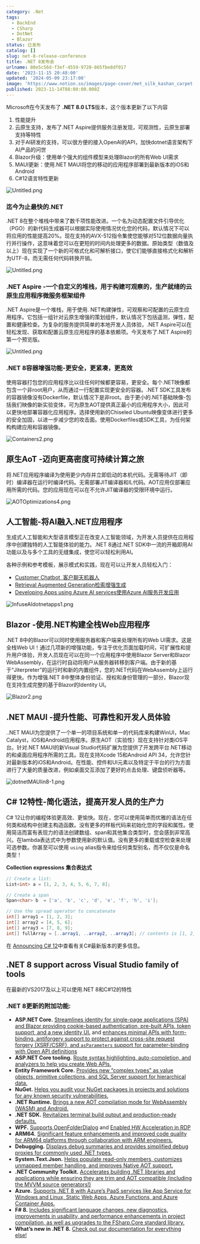 ```yaml
---
category: .Net
tags:
  - BackEnd
  - CSharp
  - DotNet
  - Blazor
status: 已发布
catalog: []
slug: net-8-release-conference
title: .NET 8发布会
urlname: 80e5c56d-f3ef-4559-9720-865fbe8df017
date: '2023-11-15 20:48:00'
updated: '2024-05-09 23:17:00'
image: 'https://www.notion.so/images/page-cover/met_silk_kashan_carpet.jpg'
published: 2023-11-14T08:00:00.000Z
---
```


Microsoft在今天发布了 **.NET 8.0 LTS**版本，这个版本更新了以下内容

1. 性能提升
2. 云原生支持，发布了.NET Aspire提供服务注册发现，可观测性，云原生部署支持等特性
3. 对于AI研发的支持，可以很方便的接入OpenAI的API，加快dotnet语言架构下AI产品的问世
4. Blazor升级：使用单个强大的组件模型来处理Blazor的所有Web UI需求
5. MAUI更新：使用.NET MAUI将您的移动的应用程序部署到最新版本的iOS和Android
6. C#12语言特性更新

![Untitled.png](https://prod-files-secure.s3.us-west-2.amazonaws.com/5d24fe63-e567-4804-86f9-9fdc62e13082/10cda029-65af-4ea7-b30e-605b2d9e6c57/Untitled.png?X-Amz-Algorithm=AWS4-HMAC-SHA256&X-Amz-Content-Sha256=UNSIGNED-PAYLOAD&X-Amz-Credential=ASIAZI2LB466XZEGAAOY%2F20250226%2Fus-west-2%2Fs3%2Faws4_request&X-Amz-Date=20250226T053931Z&X-Amz-Expires=3600&X-Amz-Security-Token=IQoJb3JpZ2luX2VjEBkaCXVzLXdlc3QtMiJGMEQCIF0Nl8E6le0QvAF71s5zKn1ynN3tl7xcKociwo3mBY6mAiAj4XxhFq4YZ9m78%2FQh15uUzY9uI%2BOSHj0LEQsXPo5V%2FSr%2FAwhREAAaDDYzNzQyMzE4MzgwNSIMQtOfTdxBgXrMP%2FO5KtwDU%2BWskGMGwYLNpLVnQICwkMm5RHOsXYikgmfvpmWlTj5tc05lFmenZ83s3mlPQ1norC9wGHx8K66cBApmErL46%2BeeqZBUFx4hezaQWggA9jF2prGQdsXtrIL%2F6tKGKt5GAgHgxyPxTS4CcCasm2US%2FeGGAj1TLVy5%2Fwx5eSdaw4GcDd0Fyr5f3USwnOyMaVyfvZj7DmjPD10Ql9wBNh6sJDFRI3AcYM%2BCr5TIj2vjc4VZ9Bj0hERfzhK%2FOwY6PIPGvfEiN7ip4bCfg2BVJYOQs64oJETa5pqxGOxlmrJXZ4ZZvgt3ewoSJ5C5Rtsh8TPiQmSonKdGeem%2BfJKCx%2FjoyeujpebOZ1%2BISj83Uec32igVcr92%2F4VmxOH5nQ3lOtJT%2BpfaVs2i9R87p96gEBaQ9tgw92RAnuoKtK92JmTTUwhRlSBuj%2BLwfN42i0qvYaYquYDj0QKKaO%2FcYiSjbTIJTc2ojMIrqLKCOXXaid9f5DmaSydBJ35HItv1Wmg5TVZ6JaYISsuWOV%2BG2SjBHW240QuH6EKIP8Gv8i2Ly%2BUFvqU0pQfG7N%2FmGTnhNIspjuvgNvYSK%2BxsTtsPz7xHNiMslF8EiUDr5d6V6xKti0pMG10s9qdBn4hjFkRsX2cwtbv5vQY6pgF1uuIuTonDrUi2B82r5FJCZkL05F%2FAz%2F2Y2dX5uP1EIDwSsmtaKHxFzfnXMSlBym43an%2Bsv0DFlEmLt5a0JamNWMO1tjNhlKWvLDk9caXiMbjH8nwD53Hm%2BF%2FO01Jozujfpvt2XBPAbqIyMT2dMYGg2AS2MrMYwO3rAH8LdDu6xTQ6d5ozvLS64PWXKndnBT8F10qs4r307%2BQ3tIGenibk7cS%2FPSBw&X-Amz-Signature=df209b4bdb28be09e4f08b27ae88a10208c6fe28027dc7802bf140092b92b704&X-Amz-SignedHeaders=host&x-id=GetObject)


### **迄今为止最快的.NET**


.NET 8在整个堆栈中带来了数千项性能改进。一个名为动态配置文件引导优化（PGO）的新代码生成器可以根据实际使用情况优化您的代码，默认情况下可以将应用的性能提高20%。现在支持的AVX-512指令集使您能够对512位数据向量执行并行操作，这意味着您可以在更短的时间内处理更多的数据。原始类型（数值及以上）现在实现了一个新的可格式化和可解析接口，使它们能够直接格式化和解析为UTF-8，而无需任何代码转换开销。


![Untitled.png](https://prod-files-secure.s3.us-west-2.amazonaws.com/5d24fe63-e567-4804-86f9-9fdc62e13082/edcbf140-d619-4389-a4a6-f97c113ab9f2/Untitled.png?X-Amz-Algorithm=AWS4-HMAC-SHA256&X-Amz-Content-Sha256=UNSIGNED-PAYLOAD&X-Amz-Credential=ASIAZI2LB466XZEGAAOY%2F20250226%2Fus-west-2%2Fs3%2Faws4_request&X-Amz-Date=20250226T053931Z&X-Amz-Expires=3600&X-Amz-Security-Token=IQoJb3JpZ2luX2VjEBkaCXVzLXdlc3QtMiJGMEQCIF0Nl8E6le0QvAF71s5zKn1ynN3tl7xcKociwo3mBY6mAiAj4XxhFq4YZ9m78%2FQh15uUzY9uI%2BOSHj0LEQsXPo5V%2FSr%2FAwhREAAaDDYzNzQyMzE4MzgwNSIMQtOfTdxBgXrMP%2FO5KtwDU%2BWskGMGwYLNpLVnQICwkMm5RHOsXYikgmfvpmWlTj5tc05lFmenZ83s3mlPQ1norC9wGHx8K66cBApmErL46%2BeeqZBUFx4hezaQWggA9jF2prGQdsXtrIL%2F6tKGKt5GAgHgxyPxTS4CcCasm2US%2FeGGAj1TLVy5%2Fwx5eSdaw4GcDd0Fyr5f3USwnOyMaVyfvZj7DmjPD10Ql9wBNh6sJDFRI3AcYM%2BCr5TIj2vjc4VZ9Bj0hERfzhK%2FOwY6PIPGvfEiN7ip4bCfg2BVJYOQs64oJETa5pqxGOxlmrJXZ4ZZvgt3ewoSJ5C5Rtsh8TPiQmSonKdGeem%2BfJKCx%2FjoyeujpebOZ1%2BISj83Uec32igVcr92%2F4VmxOH5nQ3lOtJT%2BpfaVs2i9R87p96gEBaQ9tgw92RAnuoKtK92JmTTUwhRlSBuj%2BLwfN42i0qvYaYquYDj0QKKaO%2FcYiSjbTIJTc2ojMIrqLKCOXXaid9f5DmaSydBJ35HItv1Wmg5TVZ6JaYISsuWOV%2BG2SjBHW240QuH6EKIP8Gv8i2Ly%2BUFvqU0pQfG7N%2FmGTnhNIspjuvgNvYSK%2BxsTtsPz7xHNiMslF8EiUDr5d6V6xKti0pMG10s9qdBn4hjFkRsX2cwtbv5vQY6pgF1uuIuTonDrUi2B82r5FJCZkL05F%2FAz%2F2Y2dX5uP1EIDwSsmtaKHxFzfnXMSlBym43an%2Bsv0DFlEmLt5a0JamNWMO1tjNhlKWvLDk9caXiMbjH8nwD53Hm%2BF%2FO01Jozujfpvt2XBPAbqIyMT2dMYGg2AS2MrMYwO3rAH8LdDu6xTQ6d5ozvLS64PWXKndnBT8F10qs4r307%2BQ3tIGenibk7cS%2FPSBw&X-Amz-Signature=dbb1a3feff920316a008056c10bbdd40e48b1e4dcaa9e6ac39fbf2f183702157&X-Amz-SignedHeaders=host&x-id=GetObject)


### **.NET Aspire -一个自定义的堆栈，用于构建可观察的，生产就绪的云原生应用程序微服务框架组件**


.NET Aspire是一个堆栈，用于使用. NET构建弹性，可观察和可配置的云原生应用程序。它包括一组针对云原生增强的策划组件，默认情况下包括遥测，弹性，配置和健康检查。为复杂的服务提供简单的本地开发人员体验，.NET Aspire可以在轻松发现、获取和配置云原生应用程序的基本依赖项。今天发布了.NET Aspire的第一个预览版。


![Untitled.png](https://prod-files-secure.s3.us-west-2.amazonaws.com/5d24fe63-e567-4804-86f9-9fdc62e13082/ff6a34d3-ac25-412d-9204-a7263d00528f/Untitled.png?X-Amz-Algorithm=AWS4-HMAC-SHA256&X-Amz-Content-Sha256=UNSIGNED-PAYLOAD&X-Amz-Credential=ASIAZI2LB466XZEGAAOY%2F20250226%2Fus-west-2%2Fs3%2Faws4_request&X-Amz-Date=20250226T053931Z&X-Amz-Expires=3600&X-Amz-Security-Token=IQoJb3JpZ2luX2VjEBkaCXVzLXdlc3QtMiJGMEQCIF0Nl8E6le0QvAF71s5zKn1ynN3tl7xcKociwo3mBY6mAiAj4XxhFq4YZ9m78%2FQh15uUzY9uI%2BOSHj0LEQsXPo5V%2FSr%2FAwhREAAaDDYzNzQyMzE4MzgwNSIMQtOfTdxBgXrMP%2FO5KtwDU%2BWskGMGwYLNpLVnQICwkMm5RHOsXYikgmfvpmWlTj5tc05lFmenZ83s3mlPQ1norC9wGHx8K66cBApmErL46%2BeeqZBUFx4hezaQWggA9jF2prGQdsXtrIL%2F6tKGKt5GAgHgxyPxTS4CcCasm2US%2FeGGAj1TLVy5%2Fwx5eSdaw4GcDd0Fyr5f3USwnOyMaVyfvZj7DmjPD10Ql9wBNh6sJDFRI3AcYM%2BCr5TIj2vjc4VZ9Bj0hERfzhK%2FOwY6PIPGvfEiN7ip4bCfg2BVJYOQs64oJETa5pqxGOxlmrJXZ4ZZvgt3ewoSJ5C5Rtsh8TPiQmSonKdGeem%2BfJKCx%2FjoyeujpebOZ1%2BISj83Uec32igVcr92%2F4VmxOH5nQ3lOtJT%2BpfaVs2i9R87p96gEBaQ9tgw92RAnuoKtK92JmTTUwhRlSBuj%2BLwfN42i0qvYaYquYDj0QKKaO%2FcYiSjbTIJTc2ojMIrqLKCOXXaid9f5DmaSydBJ35HItv1Wmg5TVZ6JaYISsuWOV%2BG2SjBHW240QuH6EKIP8Gv8i2Ly%2BUFvqU0pQfG7N%2FmGTnhNIspjuvgNvYSK%2BxsTtsPz7xHNiMslF8EiUDr5d6V6xKti0pMG10s9qdBn4hjFkRsX2cwtbv5vQY6pgF1uuIuTonDrUi2B82r5FJCZkL05F%2FAz%2F2Y2dX5uP1EIDwSsmtaKHxFzfnXMSlBym43an%2Bsv0DFlEmLt5a0JamNWMO1tjNhlKWvLDk9caXiMbjH8nwD53Hm%2BF%2FO01Jozujfpvt2XBPAbqIyMT2dMYGg2AS2MrMYwO3rAH8LdDu6xTQ6d5ozvLS64PWXKndnBT8F10qs4r307%2BQ3tIGenibk7cS%2FPSBw&X-Amz-Signature=914b58b6d697ed2ecfad3efe44203f20b1b16f391a4aaf5a71cb359aaf06429c&X-Amz-SignedHeaders=host&x-id=GetObject)


### **.NET 8容器增强功能-更安全，更紧凑，更高效**


使用容器打包您的应用程序比以往任何时候都更容易，更安全。每个.NET映像都包含一个非root用户，从而通过一行配置实现更安全的容器。.NET SDK工具发布的容器镜像没有Dockerfile，默认情况下是非root。由于更小的.NET基础映像-包括我们映像的新实验变体，可为原生AOT提供真正最小的应用程序大小，因此可以更快地部署容器化应用程序。选择使用新的Chiseled Ubuntu映像变体进行更多的安全加固，以进一步减少您的攻击面。使用Dockerfiles或SDK工具，为任何架构构建应用和容器镜像。


![Containers2.png](https://devblogs.microsoft.com/dotnet/wp-content/uploads/sites/10/2023/11/Containers2.png)


## 原生AoT -迈向更高密度可持续计算之旅


将.NET应用程序编译为使用更少内存并立即启动的本机代码。无需等待JIT（即时）编译器在运行时编译代码。无需部署JIT编译器和IL代码。AOT应用仅部署应用所需的代码。您的应用现在可以在不允许JIT编译器的受限环境中运行。


![AOTOptimizations4.png](https://devblogs.microsoft.com/dotnet/wp-content/uploads/sites/10/2023/11/AOTOptimizations4.png)


## 人工智能-将AI融入.NET应用程序


生成式人工智能和大型语言模型正在改变人工智能领域，为开发人员提供在应用程序中创建独特的人工智能体验的能力。.NET 8通过.NET SDK中一流的开箱即用AI功能以及与多个工具的无缝集成，使您可以轻松利用AI。


各种示例和参考模板，展示模式和实践，现在可以让开发人员轻松入门：

- [Customer Chatbot](https://github.com/dotnet/eShop)[ ](https://github.com/dotnet/eShop)[ 客户聊天机器人](https://github.com/dotnet/eShop)
- [Retrieval Augmented Generation](https://github.com/Azure-Samples/azure-search-openai-demo-csharp)[检索增强生成](https://github.com/Azure-Samples/azure-search-openai-demo-csharp)
- [Developing Apps using Azure AI services](https://devblogs.microsoft.com/dotnet/demystifying-retrieval-augmented-generation-with-dotnet/)[使用Azure AI服务开发应用](https://devblogs.microsoft.com/dotnet/demystifying-retrieval-augmented-generation-with-dotnet/)

![InfuseAIdotnetapps1.png](https://devblogs.microsoft.com/dotnet/wp-content/uploads/sites/10/2023/11/InfuseAIdotnetapps1.png)


## Blazor -使用.NET构建全栈Web应用程序


.NET 8中的Blazor可以同时使用服务器和客户端来处理所有的Web UI需求。这是全栈Web UI！通过几项新的增强功能，专注于优化页面加载时间，可扩展性和提升用户体验，开发人员现在可以在同一个应用程序中使用Blazor Server和Blazor WebAssembly，在运行时自动将用户从服务器转移到客户端。由于新的基于“Jiterpreter”的运行时和新的内置组件，您的.NET代码在WebAssembly上运行得更快。作为增强.NET 8中整体身份验证、授权和身份管理的一部分，Blazor现在支持生成完整的基于Blazor的Identity UI。


![Blazor2.png](https://devblogs.microsoft.com/dotnet/wp-content/uploads/sites/10/2023/11/Blazor2.png)


## .NET MAUI -提升性能、可靠性和开发人员体验


..NET MAUI为您提供了一个单一的项目系统和单一的代码库来构建WinUI，Mac Catalyst，iOS和Android应用程序。原生AOT（实验性）现在支持针对类iOS平台。针对.NET MAUI的新Visual Studio代码扩展为您提供了开发跨平台.NET移动的和桌面应用程序所需的工具。现在支持Xcode 15和Android API 34，允许您针对最新版本的iOS和Android。在性能、控件和UI元素以及特定于平台的行为方面进行了大量的质量改进，例如桌面交互添加了更好的点击处理、键盘侦听器等。


![dotnetMAUIin8-1.png](https://devblogs.microsoft.com/dotnet/wp-content/uploads/sites/10/2023/11/dotnetMAUIin8-1.png)


## C# 12特性-简化语法，提高开发人员的生产力


C# 12让你的编程体验更高效、更愉快。现在，您可以使用简单而优雅的语法在任何类和结构中创建主构造函数。没有更多的样板代码来初始化您的字段和属性。使用简洁而富有表现力的语法创建数组、span和其他集合类型时，您会感到非常高兴。在lambda表达式中为参数使用新的默认值。没有更多的重载或空检查来处理可选参数。你甚至可以使用 `using` alias指令来给任何类型别名，而不仅仅是命名类型！


**Collection expressions** **集合表达式**


```c#
// Create a list:
List<int> a = [1, 2, 3, 4, 5, 6, 7, 8];

// Create a span
Span<char> b  = ['a', 'b', 'c', 'd', 'e', 'f', 'h', 'i'];

// Use the spread operator to concatenate
int[] array1 = [1, 2, 3];
int[] array2 = [4, 5, 6];
int[] array3 = [7, 8, 9];
int[] fullArray = [..array1, ..array2, ..array3]; // contents is [1, 2, 3, 4, 5, 6, 7, 8, 9]
```


在 [Announcing C# 12](https://devblogs.microsoft.com/dotnet/announcing-csharp-12)中查看有关C#最新版本的更多信息。


## .NET 8 support across Visual Studio family of tools


在最新的VS2017及以上可以使用.NET 8和C#12的特性


### .NET 8更新的附加功能:

- **ASP.NET Core.** [Streamlines identity for single-page applications (SPA) and Blazor providing cookie-based authentication, pre-built APIs, token support, and a new identity UI.](https://devblogs.microsoft.com/dotnet/whats-new-with-identity-in-dotnet-8/) and [enhances minimal APIs with form-binding, antiforgery support to protect against cross-site request forgery (XSRF/CSRF), and ](https://learn.microsoft.com/aspnet/core/release-notes/aspnetcore-8.0#minimal-apis)[`asParameters`](https://learn.microsoft.com/aspnet/core/release-notes/aspnetcore-8.0#minimal-apis)[ support for parameter-binding with Open API definitions](https://learn.microsoft.com/aspnet/core/release-notes/aspnetcore-8.0#minimal-apis)
- **ASP.NET Core tooling.** [Route syntax highlighting, auto-completion, and analyzers to help you create Web APIs.](https://devblogs.microsoft.com/dotnet/aspnet-core-route-tooling-dotnet-8/)
- **Entity Framework Core.** [Provides new “complex types” as value objects, primitive collections, and SQL Server support for hierarchical data.](https://devblogs.microsoft.com/dotnet/announcing-ef8-rc2/)
- **NuGet.** [Helps you audit your NuGet packages in projects and solutions for any known security vulnerabilities.](https://learn.microsoft.com/nuget/concepts/auditing-packages)
- **.NET Runtime.** [Brings a new AOT compilation mode for WebAssembly (WASM) and Android.](https://devblogs.microsoft.com/dotnet/announcing-dotnet-8-rc1/#androidstripilafteraot-mode-on-android)
- **.NET SDK.** [Revitalizes terminal build output and production-ready defaults.](https://learn.microsoft.com/dotnet/core/whats-new/dotnet-8#net-sdk)
- **WPF.** [Supports OpenFolderDialog](https://devblogs.microsoft.com/dotnet/wpf-file-dialog-improvements-in-dotnet-8/) and [Enabled HW Acceleration in RDP](https://devblogs.microsoft.com/dotnet/announcing-dotnet-8-rc1/#wpf-hardware-acceleration-in-rdp)
- **ARM64.** [Significant feature enhancements and improved code quality for ARM64 platforms through collaboration with ARM engineers.](https://devblogs.microsoft.com/dotnet/this-arm64-performance-in-dotnet-8/)
- **Debugging.** [Displays debug summaries and provides simplified debug proxies for commonly used .NET types.](https://devblogs.microsoft.com/dotnet/debugging-enhancements-in-dotnet-8/)
- **System.Text.Json.** [Helps populate read-only members, customizes unmapped member handling, and improves Native AOT support.](https://devblogs.microsoft.com/dotnet/system-text-json-in-dotnet-8/)
- **.NET Community Toolkit.** [Accelerates building .NET libraries and applications while ensuring they are trim and AOT compatible (including the MVVM source generators!)](https://devblogs.microsoft.com/dotnet/announcing-the-dotnet-community-toolkit-821/)
- **Azure.** [Supports .NET 8 with Azure’s PaaS services like App Service for Windows and Linux, Static Web Apps, Azure Functions, and Azure Container Apps.](https://aka.ms/appservice-dotnet8)
- **F# 8.** [Includes significant language changes, new diagnostics, improvements in usability, and performance enhancements in project compilation, as well as upgrades to the FSharp.Core standard library.](https://devblogs.microsoft.com/dotnet/announcing-fsharp-8/)
- **What’s new in .NET 8.** [Check out our documentation for everything else!](https://learn.microsoft.com/dotnet/core/whats-new/dotnet-8)
